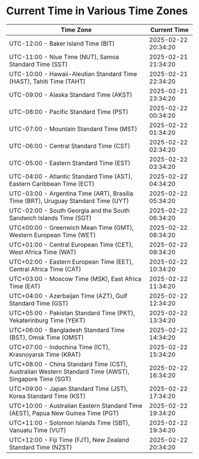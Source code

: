 # Current Time in Various Time Zones

| Time Zone | Current Time |
|-----------|--------------|
| UTC-12:00 - Baker Island Time (BIT) | 2025-02-22 20:34:20 |
| UTC-11:00 - Niue Time (NUT), Samoa Standard Time (SST) | 2025-02-21 21:34:20 |
| UTC-10:00 - Hawaii-Aleutian Standard Time (HAST), Tahiti Time (TAHT) | 2025-02-21 22:34:20 |
| UTC-09:00 - Alaska Standard Time (AKST) | 2025-02-21 23:34:20 |
| UTC-08:00 - Pacific Standard Time (PST) | 2025-02-22 00:34:20 |
| UTC-07:00 - Mountain Standard Time (MST) | 2025-02-22 01:34:20 |
| UTC-06:00 - Central Standard Time (CST) | 2025-02-22 02:34:20 |
| UTC-05:00 - Eastern Standard Time (EST) | 2025-02-22 03:34:20 |
| UTC-04:00 - Atlantic Standard Time (AST), Eastern Caribbean Time (ECT) | 2025-02-22 04:34:20 |
| UTC-03:00 - Argentina Time (ART), Brasília Time (BRT), Uruguay Standard Time (UYT) | 2025-02-22 05:34:20 |
| UTC-02:00 - South Georgia and the South Sandwich Islands Time (SGT) | 2025-02-22 06:34:20 |
| UTC±00:00 - Greenwich Mean Time (GMT), Western European Time (WET) | 2025-02-22 08:34:20 |
| UTC+01:00 - Central European Time (CET), West Africa Time (WAT) | 2025-02-22 09:34:20 |
| UTC+02:00 - Eastern European Time (EET), Central Africa Time (CAT) | 2025-02-22 10:34:20 |
| UTC+03:00 - Moscow Time (MSK), East Africa Time (EAT) | 2025-02-22 11:34:20 |
| UTC+04:00 - Azerbaijan Time (AZT), Gulf Standard Time (GST) | 2025-02-22 12:34:20 |
| UTC+05:00 - Pakistan Standard Time (PKT), Yekaterinburg Time (YEKT) | 2025-02-22 13:34:20 |
| UTC+06:00 - Bangladesh Standard Time (BST), Omsk Time (OMST) | 2025-02-22 14:34:20 |
| UTC+07:00 - Indochina Time (ICT), Krasnoyarsk Time (KRAT) | 2025-02-22 15:34:20 |
| UTC+08:00 - China Standard Time (CST), Australian Western Standard Time (AWST), Singapore Time (SGT) | 2025-02-22 16:34:20 |
| UTC+09:00 - Japan Standard Time (JST), Korea Standard Time (KST) | 2025-02-22 17:34:20 |
| UTC+10:00 - Australian Eastern Standard Time (AEST), Papua New Guinea Time (PGT) | 2025-02-22 19:34:20 |
| UTC+11:00 - Solomon Islands Time (SBT), Vanuatu Time (VUT) | 2025-02-22 19:34:20 |
| UTC+12:00 - Fiji Time (FJT), New Zealand Standard Time (NZST) | 2025-02-22 20:34:20 |
